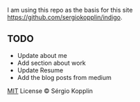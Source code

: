 
I am using this repo as the basis for this site https://github.com/sergiokopplin/indigo.


## TODO
- Update about me
- Add section about work
- Update Resume
- Add the blog posts from medium

[MIT](http://kopplin.mit-license.org/) License © Sérgio Kopplin
